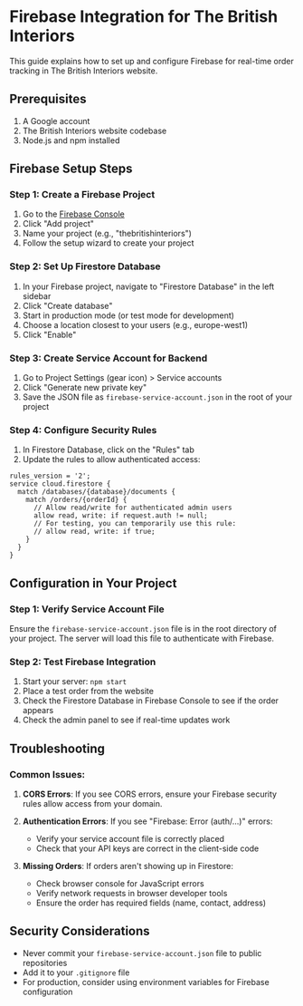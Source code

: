 # Firebase Integration for The British Interiors

This guide explains how to set up and configure Firebase for real-time order tracking in The British Interiors website.

## Prerequisites

1. A Google account
2. The British Interiors website codebase
3. Node.js and npm installed

## Firebase Setup Steps

### Step 1: Create a Firebase Project

1. Go to the [Firebase Console](https://console.firebase.google.com/)
2. Click "Add project"
3. Name your project (e.g., "thebritishinteriors")
4. Follow the setup wizard to create your project

### Step 2: Set Up Firestore Database

1. In your Firebase project, navigate to "Firestore Database" in the left sidebar
2. Click "Create database"
3. Start in production mode (or test mode for development)
4. Choose a location closest to your users (e.g., europe-west1)
5. Click "Enable"

### Step 3: Create Service Account for Backend

1. Go to Project Settings (gear icon) > Service accounts
2. Click "Generate new private key"
3. Save the JSON file as `firebase-service-account.json` in the root of your project

### Step 4: Configure Security Rules

1. In Firestore Database, click on the "Rules" tab
2. Update the rules to allow authenticated access:

```
rules_version = '2';
service cloud.firestore {
  match /databases/{database}/documents {
    match /orders/{orderId} {
      // Allow read/write for authenticated admin users
      allow read, write: if request.auth != null;
      // For testing, you can temporarily use this rule:
      // allow read, write: if true;
    }
  }
}
```

## Configuration in Your Project

### Step 1: Verify Service Account File

Ensure the `firebase-service-account.json` file is in the root directory of your project. The server will load this file to authenticate with Firebase.

### Step 2: Test Firebase Integration

1. Start your server: `npm start`
2. Place a test order from the website
3. Check the Firestore Database in Firebase Console to see if the order appears
4. Check the admin panel to see if real-time updates work

## Troubleshooting

### Common Issues:

1. **CORS Errors**: If you see CORS errors, ensure your Firebase security rules allow access from your domain.

2. **Authentication Errors**: If you see "Firebase: Error (auth/...)" errors:
   - Verify your service account file is correctly placed
   - Check that your API keys are correct in the client-side code

3. **Missing Orders**: If orders aren't showing up in Firestore:
   - Check browser console for JavaScript errors
   - Verify network requests in browser developer tools
   - Ensure the order has required fields (name, contact, address)

## Security Considerations

- Never commit your `firebase-service-account.json` file to public repositories
- Add it to your `.gitignore` file
- For production, consider using environment variables for Firebase configuration 